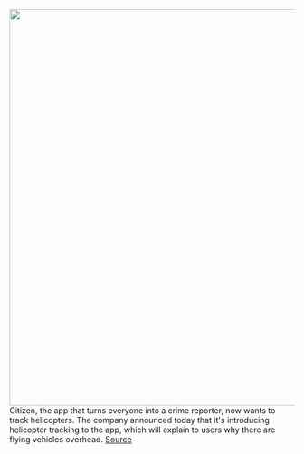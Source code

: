 <img src='https://cdn.vox-cdn.com/thumbor/tner_C0NpOIEExTfOWJut2OwY-0=/0x0:4800x2700/1200x800/filters:focal(1982x950:2750x1718)/cdn.vox-cdn.com/uploads/chorus_image/image/68879297/Helicopter_Media_Asset.0.png' width='700px' /><br/>
Citizen, the app that turns everyone into a crime reporter, now wants to track helicopters. The company announced today that it's introducing helicopter tracking to the app, which will explain to users why there are flying vehicles overhead.
<a href='https://www.theverge.com/2021/2/26/22295548/citizen-helicopters-app-update'> Source <a/>